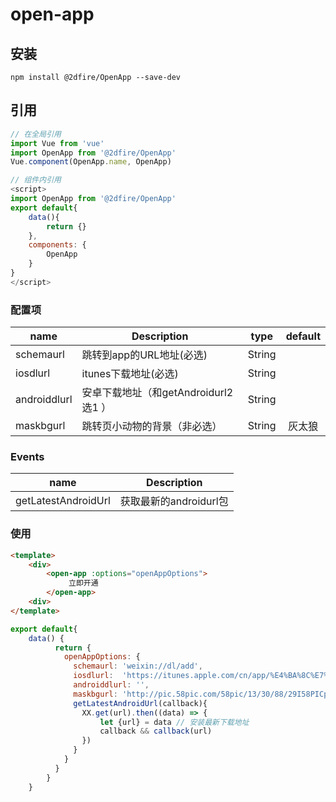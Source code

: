 # open-app

## 安装

```JS
npm install @2dfire/OpenApp --save-dev
```

## 引用

``` javascript
// 在全局引用
import Vue from 'vue'
import OpenApp from '@2dfire/OpenApp'
Vue.component(OpenApp.name, OpenApp)
```

``` javascript
// 组件内引用
<script>
import OpenApp from '@2dfire/OpenApp'
export default{
    data(){
        return {}
    },
    components: {
        OpenApp
    }
}
</script>
```

### 配置项

|    name    |    Description   |   type   |default|
| -----------------  | ---------------- | :--------: | :----------: |
| schemaurl     | 跳转到app的URL地址(必选) |String|
| iosdlurl        | itunes下载地址(必选) |String |
| androiddlurl        | 安卓下载地址（和getAndroidurl2选1 ） |String |
| maskbgurl        | 跳转页小动物的背景（非必选） |String | 灰太狼


### Events

| name | Description   |
| :--------:   | -----  |
|   getLatestAndroidUrl     |  获取最新的androidurl包

### 使用

```html
<template>
    <div>
        <open-app :options="openAppOptions">
             立即开通
        </open-app>
    <div>
</template>
```

```javascript
export default{
    data() {
          return {
            openAppOptions: {
              schemaurl: 'weixin://dl/add',
              iosdlurl:  'https://itunes.apple.com/cn/app/%E4%BA%8C%E7%BB%B4%E7%81%AB%E6%8E%8C%E6%9F%9C/id900873713?mt=8',
              androiddlurl: '',
              maskbgurl: 'http://pic.58pic.com/58pic/13/30/88/29I58PICpKz_1024.jpg',
              getLatestAndroidUrl(callback){
                XX.get(url).then((data) => {
                    let {url} = data // 安装最新下载地址
                    callback && callback(url)
                })
              }
            }
          }
        }
    }
```
